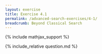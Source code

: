 ```yaml
---
layout: exercise
title: Exercise 4.1
permalink: /advanced-search-exercises/4-1/
breadcrumb: Beyond Classical Search
---
```


{% include mathjax_support %}

<div><i class="arrow-up" data-chapter="advanced-search-exercises" data-exercise="ex_1" data-rating="0"></i></div>
{% include_relative question.md %}
